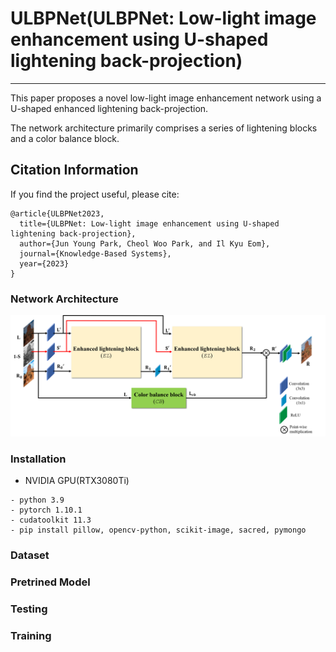 # ULBPNet(ULBPNet: Low-light image enhancement using U-shaped lightening back-projection)
---


This paper proposes a novel low-light image enhancement network using a U-shaped enhanced lightening back-projection. 


The network architecture primarily comprises a series of lightening blocks and a color balance block.


## Citation Information

If you find the project useful, please cite:

```
@article{ULBPNet2023,
  title={ULBPNet: Low-light image enhancement using U-shaped lightening back-projection},
  author={Jun Young Park, Cheol Woo Park, and Il Kyu Eom},
  journal={Knowledge-Based Systems},
  year={2023}
}
```

### Network Architecture
<img src="figures/architecture.png">


### Installation
- NVIDIA GPU(RTX3080Ti)

```
- python 3.9
- pytorch 1.10.1
- cudatoolkit 11.3
- pip install pillow, opencv-python, scikit-image, sacred, pymongo
```


### Dataset


### Pretrined Model


### Testing


### Training


